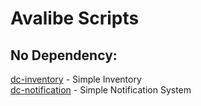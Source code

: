 # Avalibe Scripts
## No Dependency:
[dc-inventory](https://github.com/DanielCzerniejewicz/dc-scripts/tree/dc-inventory) - Simple Inventory <br>
[dc-notification](https://github.com/DanielCzerniejewicz/dc-scripts/tree/dc-notification) - Simple Notification System
